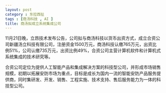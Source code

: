 ```yaml
---
layout: post
category : 东拉西扯
tags : [商汤科技 , AI ]
title: 商汤拟成立系统集成公司
---
```


​11月21日晚，立昂技术发布公告，公司拟与商汤科技以货币出资方式，成立合资公司新疆汤立科技有限公司，注册资金1500万元，商汤科技认缴765万元，出资比例51%，公司认缴735万元，出资比例49%，合资公司主营计算机软件和计算机式系统集成的技术研究等。

合资公司定位为提供人工智能产品和集成解决方案的科技型公司，并形成市场销售规模，初期以拓展安防市场为重点，目标是成长为国内一流的智能安防产品服务提供商，同时集研发、开发、销售、工程实施、技术支持、售后服务能力为一体的科技型公司。